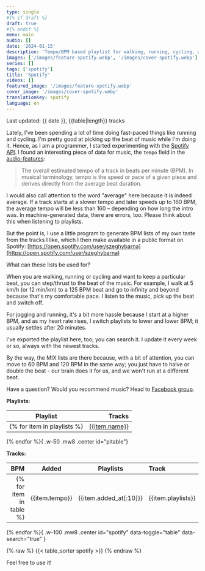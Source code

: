 ```yaml
---
type: single
#{% if draft %}
draft: true
#{% endif %}
menu: main
audio: []
date: '2024-01-15'
description: 'Tempo/BPM based playlist for walking, running, cycling, weight loss.'
images: ['/images/feature-spotify.webp', '/images/cover-spotify.webp']
series: []
tags: ['spotify']
title: 'Spotify'
videos: []
featured_image: '/images/feature-spotify.webp'
cover_image: '/images/cover-spotify.webp'
translationKey: spotify
language: en
---
```


Last updated: {{ date }}, {{table|length}} tracks

Lately, I've been spending a lot of time doing fast-paced things like running and cycling. I'm pretty good at picking up the beat of music while I'm doing it. Hence, as I am a programmer, I started experimenting with the [Spotify API](https://developer.spotify.com/documentation/web-api "Spotify API"). I found an interesting piece of data for music, the `tempo` field in the [audio-features](https://developer.spotify.com/documentation/web-api/reference/get-audio-features "audio-features"):

> The overall estimated tempo of a track in beats per minute (BPM). In musical terminology, tempo is the speed or pace of a given piece and derives directly from the average beat duration.

I would also call attention to the word "average" here because it is indeed average. If a track starts at a slower tempo and later speeds up to 160 BPM, the average tempo will be less than 160 – depending on how long the intro was. In machine-generated data, there are errors, too. Please think about this when listening to playlists.

But the point is, I use a little program to generate BPM lists of my own taste from the tracks I like, which I then make available in a public format on Spotify: [https://open.spotify.com/user/szeghybarna](https://open.spotify.com/user/szeghybarna)

What can these lists be used for?

When you are walking, running or cycling and want to keep a particular beat, you can step/thrust to the beat of the music. For example, I walk at 5 km/h (or 12 min/km) to a 125 BPM beat and go to infinity and beyond because that's my comfortable pace. I listen to the music, pick up the beat and switch off.

For jogging and running, it's a bit more hassle because I start at a higher BPM, and as my heart rate rises, I switch playlists to lower and lower BPM; it usually settles after 20 minutes.

I've exported the playlist here, too; you can search it. I update it every week or so, always with the newest tracks.

By the way, the MIX lists are there because, with a bit of attention, you can move to 60 BPM and 120 BPM in the same way; you just have to halve or double the beat - our brain does it for us, and we won't run at a different beat.

Have a question? Would you recommend music? Head to [Facebook group](https://www.facebook.com/groups/1098348161611343 "Facebook group").

**Playlists:**

|Playlist|Tracks|
|--------|-----:|
{% for item in playlists %}| [{{item.name}}]({{item.href}} "{{item.name}}") | {{item.tracks}} |
{% endfor %}{ .w-50 .mw8 .center id="pltable"}

**Tracks:**

|BPM|Added|Playlists|Track|
|--:|-----|---------|:----|
{% for item in table %}| {{item.tempo}} | {{item.added_at[:10]}} | {{item.playlists}}| {{item.artists}}: [{{item.name}}]({{item.href}} "{{item.name}}") |
{% endfor %}{ .w-100 .mw8 .center id="spotify" data-toggle="table" data-search="true" }

{% raw %}
{{< table_sorter spotify >}}
{% endraw %}

Feel free to use it!
